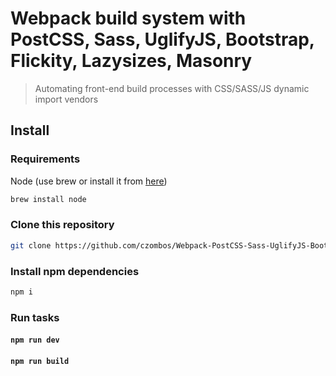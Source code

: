 Webpack build system with PostCSS, Sass, UglifyJS, Bootstrap, Flickity, Lazysizes, Masonry
========================================================

> Automating front-end build processes with CSS/SASS/JS dynamic import vendors

## Install
### Requirements

Node (use brew or install it from [here](http://nodejs.org/download/))

```bash
brew install node
```

### Clone this repository

```bash
git clone https://github.com/czombos/Webpack-PostCSS-Sass-UglifyJS-Bootstrap.git
```

### Install npm dependencies

```bash
npm i
```

### Run tasks
#### `npm run dev`
#### `npm run build`